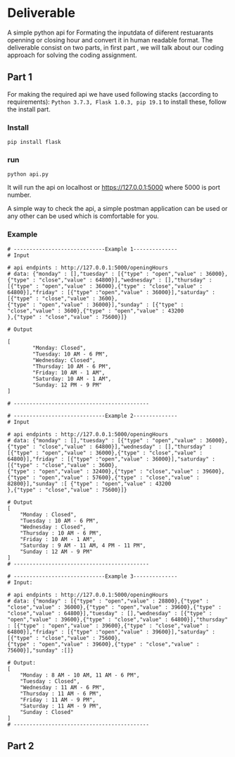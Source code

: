 # Deliverable
A simple python api for Formating the inputdata of diiferent restuarants openning or closing hour and convert it in human readable format. The deliverable consist on two parts, in first part , we will talk about our coding approach for solving the coding assignment.

## Part 1
For making the required api we have used following stacks (according to requirements):
``
Python 3.7.3,
Flask 1.0.3,
pip 19.1
``
to install these, follow the install part.

### Install
```
pip install flask

```

### run 
```
python api.py

```
It will run the api on localhost or https://127.0.0.1:5000 where 5000 is port number.

A simple way to check the api, a simple postman application can be used or any other can be used which is comfortable for you.

### Example

```
# -----------------------------Example 1--------------
# Input

# api endpints : http://127.0.0.1:5000/openingHours
# data: {"monday" : [],"tuesday" : [{"type" : "open","value" : 36000},{"type" : "close","value" : 64800}],"wednesday" : [],"thursday" : [{"type" : "open","value" : 36000},{"type" : "close","value" : 64800}],"friday" : [{"type" :"open","value" : 36000}],"saturday" : [{"type" : "close","value" : 3600},
{"type" : "open","value" : 36000}],"sunday" : [{"type" : "close","value" : 3600},{"type" : "open","value" : 43200
},{"type" : "close","value" : 75600}]}

# Output

[
        "Monday: Closed",
        "Tuesday: 10 AM - 6 PM",
        "Wednesday: Closed",
        "Thursday: 10 AM - 6 PM",
        "Friday: 10 AM - 1 AM",
        "Saturday: 10 AM - 1 AM",
        "Sunday: 12 PM - 9 PM"
]

# -------------------------------------------

# -----------------------------Example 2--------------
# Input

# api endpints : http://127.0.0.1:5000/openingHours
# data: {"monday" : [],"tuesday" : [{"type" : "open","value" : 36000},{"type" : "close","value" : 64800}],"wednesday" : [],"thursday" : [{"type" : "open","value" : 36000},{"type" : "close","value" : 64800}],"friday" : [{"type" :"open","value" : 36000}],"saturday" : [{"type" : "close","value" : 3600},
{"type" : "open","value" : 32400},{"type" : "close","value" : 39600},{"type" : "open","value" : 57600},{"type" : "close","value" : 82800}],"sunday" :[ {"type" : "open","value" : 43200
},{"type" : "close","value" : 75600}]}

# Output
[
    "Monday : Closed",
    "Tuesday : 10 AM - 6 PM",
    "Wednesday : Closed",
    "Thursday : 10 AM - 6 PM",
    "Friday : 10 AM - 1 AM",
    "Saturday : 9 AM - 11 AM, 4 PM - 11 PM",
    "Sunday : 12 AM - 9 PM"
]
# -------------------------------------------

# -----------------------------Example 3--------------
# Input:

# api endpints : http://127.0.0.1:5000/openingHours
# data: {"monday" : [{"type" : "open","value" : 28800},{"type" : "close","value" : 36000},{"type" : "open","value" : 39600},{"type" : "close","value" : 64800}],"tuesday" : [],"wednesday" : [{"type" : "open","value" : 39600},{"type" : "close","value" : 64800}],"thursday" : [{"type" : "open","value" : 39600},{"type" : "close","value" : 64800}],"friday" : [{"type" :"open","value" : 39600}],"saturday" : [{"type" : "close","value" : 75600},
{"type" : "open","value" : 39600},{"type" : "close","value" : 75600}],"sunday" :[]}

# Output:
[
    "Monday : 8 AM - 10 AM, 11 AM - 6 PM",
    "Tuesday : Closed",
    "Wednesday : 11 AM - 6 PM",
    "Thursday : 11 AM - 6 PM",
    "Friday : 11 AM - 9 PM",
    "Saturday : 11 AM - 9 PM",
    "Sunday : Closed"
]
# -------------------------------------------

```

## Part 2

